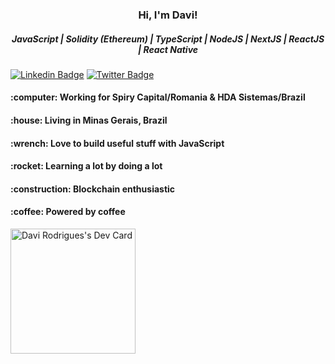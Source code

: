 <p>
  
  <h3 align="center">Hi, I'm Davi!</h3>
  <h5 align="center">JavaScript | Solidity (Ethereum) | TypeScript | NodeJS | NextJS | ReactJS | React Native</h5>
  
</p>

<p align="center">

  [![Linkedin Badge](https://img.shields.io/badge/-LinkedIn-blue?style=flat&logo=LinkedIn&logoColor=white)](https://www.linkedin.com/in/developer-davi)
  [![Twitter Badge](https://img.shields.io/badge/-Twitter-1ca0f1?style=flat&logo=Twitter&logoColor=white)](https://twitter.com/devdavi_br)

</p>

<h4>:computer:      Working for Spiry Capital/Romania & HDA Sistemas/Brazil</h4>
<h4>:house:         Living in Minas Gerais, Brazil</h4>
<h4>:wrench:        Love to build useful stuff with JavaScript</h4>
<h4>:rocket:        Learning a lot by doing a lot</h4>
<h4>:construction:  Blockchain enthusiastic</h4>
<h4>:coffee:        Powered by coffee</h4>

<a target="_blank" href="https://app.daily.dev/devdavi"><img src="https://api.daily.dev/devcards/036b179195784f34a63909114a4ffc6b.png?r=v3x" width="200" alt="Davi Rodrigues's Dev Card"/></a>
